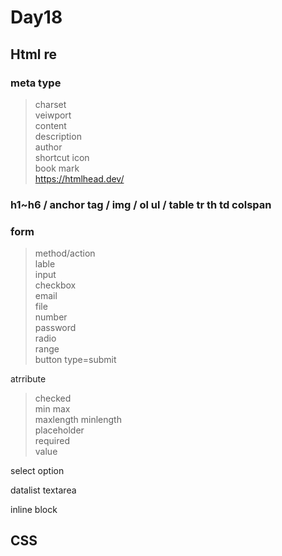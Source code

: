 # Day18
## Html re
### meta type
>charset<br>
>veiwport<br>
>content<br>
>description<br>
>author<br>
>shortcut icon<br>
>book mark<br>
https://htmlhead.dev/

### h1~h6 / anchor tag / img / ol ul / table tr th td colspan

### form
>method/action<br>
>lable<br>
>input<br>
>checkbox<br>
>email<br>
>file<br>
>number<br>
>password<br>
>radio<br>
>range<br>
>button type=submit<br>

atrribute<br>

>checked<br>
>min max<br>
>maxlength minlength<br>
>placeholder<br>
>required<br>
>value<br>

select option 

datalist textarea

inline block

## CSS
>
